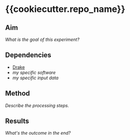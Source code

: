 # {{cookiecutter.repo_name}}

## Aim

_What is the goal of this experiment?_

## Dependencies

- [Drake](https://github.com/Factual/drake)
- _my specific software_
- _my specific input data_

## Method

_Describe the processing steps._

## Results

_What's the outcome in the end?_
